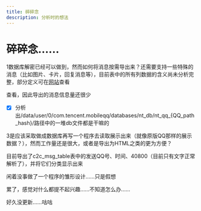 ```yaml
---
title: 碎碎念
description: 分析时的想法
---
```


# 碎碎念……

1数据库解密已经可以做到，然而如何将消息按需导出来？还需要支持一些特殊的消息（比如图片、卡片，回复消息等），目前表中的所有列数据的含义尚未分析完整，部分定义可在[网站](https://qq.sbcnm.top/watch/%E5%AD%97%E6%AE%B5%E5%90%AB%E4%B9%89.html)查看

查看，因此导出的消息信息量还很少

*   [x] 分析出/data/user/0/com.tencent.mobileqq/databases/nt\_db/nt\_qq\_{QQ\_path\_hash}/路径中的一堆db文件都是干嘛的

3是应该采取做成数据库再写一个程序去读取展示出来（就像原版QQ那样的展示数据？），然而工作量还是很大，或者是导出为HTML之类的更为方便？

目前导出了c2c\_msg\_table表中的发送QQ号、时间、40800（目前只有文字正常解析了），并将它们分类显示出来

闲着没事做了一个程序的雏形设计……只是假想

累了，感觉对什么都提不起兴趣……不知道怎么办……

好久没更新……咕咕
